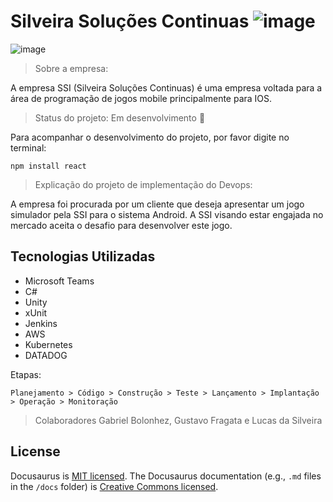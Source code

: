 # Silveira Soluções Continuas ![image](https://user-images.githubusercontent.com/125428490/228728729-18d89fba-74ac-49d9-9b43-9ab1561672b2.png) 

![image](https://user-images.githubusercontent.com/125428490/228621929-6852d9c3-80d8-48df-8505-eae006d05e3b.png) 

> Sobre a empresa:

A empresa SSI (Silveira Soluções Continuas) é uma empresa voltada para a área de programação de jogos mobile principalmente para IOS. 

> Status do projeto: Em desenvolvimento :hammer:

Para acompanhar o desenvolvimento do projeto, por favor digite no terminal: 

```
npm install react
```

> Explicação do projeto de implementação do Devops:

A empresa foi procurada por um cliente que deseja apresentar um jogo simulador pela SSI para o sistema Android. A SSI visando estar engajada no mercado aceita o desafio para desenvolver este jogo.

## Tecnologias Utilizadas

* Microsoft Teams
* C#
* Unity
* xUnit
* Jenkins
* AWS
* Kubernetes
* DATADOG

Etapas:

```
Planejamento > Código > Construção > Teste > Lançamento > Implantação > Operação > Monitoração 
```

> Colaboradores
Gabriel Bolonhez, Gustavo Fragata e Lucas da Silveira

## License
Docusaurus is [MIT licensed](./LICENSE).
The Docusaurus documentation (e.g., `.md` files in the `/docs` folder)
is [Creative Commons licensed](./LICENSE-docs).

